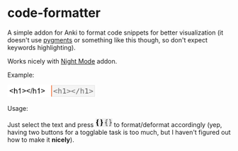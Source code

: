 # code-formatter
A simple addon for Anki to format code snippets for better visualization (it doesn't use [pygments](http://pygments.org/) or something like this though, so don't expect keywords highlighting).

Works nicely with [Night Mode](https://github.com/krassowski/Anki-Night-Mode) addon.

Example:

<img src="pics/example.png" width="200">

Usage:

Just select the text and press <img src="pics/buttons.png">
 to format/deformat accordingly (yep, having two buttons for a togglable task is too much, but I haven't figured out how to make it **nicely**).